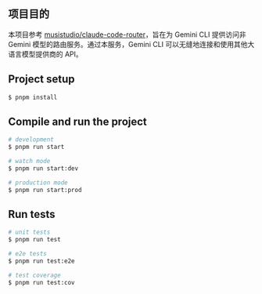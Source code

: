 ## 项目目的

本项目参考 [musistudio/claude-code-router](https://github.com/musistudio/claude-code-router)，旨在为 Gemini CLI 提供访问非 Gemini 模型的路由服务。通过本服务，Gemini CLI 可以无缝地连接和使用其他大语言模型提供商的 API。

## Project setup

```bash
$ pnpm install
```

## Compile and run the project

```bash
# development
$ pnpm run start

# watch mode
$ pnpm run start:dev

# production mode
$ pnpm run start:prod
```

## Run tests

```bash
# unit tests
$ pnpm run test

# e2e tests
$ pnpm run test:e2e

# test coverage
$ pnpm run test:cov
```

